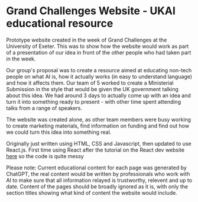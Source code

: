 # Grand Challenges Website - UKAI educational resource

Prototype website created in the week of Grand Challenges at the University of Exeter. This was to show how the website would work as part of a presentation of our idea in front of the other people who had taken part in the week. 

Our group's proposal was to create a resource aimed at educating non-tech people on what AI is, how it actually works (in easy to understand language) and how it affects them. Our team of 5 worked to create a Ministerial Submission in the style that would be given the UK government talking about this idea. We had around 3 days to actually come up with an idea and turn it into something ready to present - with other time spent attending talks from a range of speakers.

The website was created alone, as other team members were busy working to create marketing materials, find information on funding and find out how we could turn this idea into something real.

Originally just written using HTML, CSS and Javascript, then updated to use React.js. First time using React after the tutorial on the React dev website [here](https://react.dev/learn/tutorial-tic-tac-toe) so the code is quite messy

Please note: Current educational content for each page was generated by ChatGPT, the real content would be written by professionals who work with AI to make sure that all information relayed is trustworthy, relevent and up to date. Content of the pages should be broadly ignored as it is, with only the section titles showing what kind of content the website would include.
